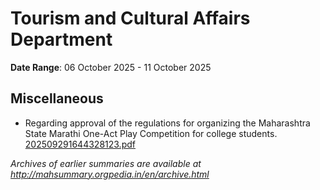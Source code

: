 # Tourism and Cultural Affairs Department

**Date Range**: 06 October 2025 - 11 October 2025


## Miscellaneous
- Regarding approval of the regulations for organizing the Maharashtra State Marathi One-Act Play Competition for college students.\
  [202509291644328123.pdf](https://gr.maharashtra.gov.in/Site/Upload/Government%20Resolutions/English/202509291644328123.pdf)


*Archives of earlier summaries are available at http://mahsummary.orgpedia.in/en/archive.html*